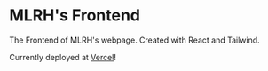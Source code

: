 # MLRH's Frontend

The Frontend of MLRH's webpage. Created with React and Tailwind.

Currently deployed at <a href="https://mlrh-frontend.vercel.app">Vercel</a>!
